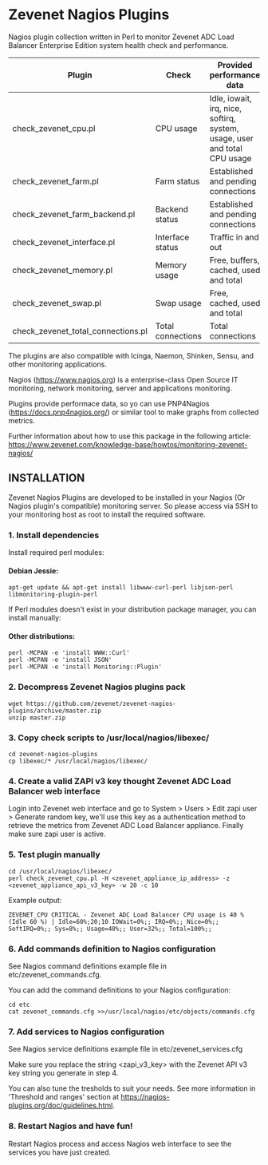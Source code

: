 # Zevenet Nagios Plugins

Nagios plugin collection written in Perl to monitor Zevenet ADC Load Balancer Enterprise Edition system health check and performance.



| Plugin                             | Check             | Provided performance data                                                  |
| ---------------------------------- | ----------------- | ---------------------------------------------------------------------------|
| check_zevenet_cpu.pl               | CPU usage         | Idle, iowait, irq, nice, softirq, system, usage, user and total CPU usage  |
| check_zevenet_farm.pl              | Farm status       | Established and pending connections                                        | 
| check_zevenet_farm_backend.pl      | Backend status    | Established and pending connections                                        | 
| check_zevenet_interface.pl         | Interface status  | Traffic in and out                                                         |            
| check_zevenet_memory.pl            | Memory usage      | Free, buffers, cached, used and total                                      |
| check_zevenet_swap.pl              | Swap usage        | Free, cached, used and total                                               |
| check_zevenet_total_connections.pl | Total connections | Total connections                                                          |


The plugins are also compatible with Icinga, Naemon, Shinken, Sensu, and other monitoring applications.

Nagios (https://www.nagios.org) is a enterprise-class Open Source IT monitoring, network monitoring, server and applications monitoring.  

Plugins provide performace data, so yo can use PNP4Nagios (https://docs.pnp4nagios.org/) or similar tool to make graphs from 
collected metrics.

Further information about how to use this package in the following article:
https://www.zevenet.com/knowledge-base/howtos/monitoring-zevenet-nagios/


## INSTALLATION

Zevenet Nagios Plugins are developed to be installed in your Nagios (Or Nagios plugin's compatible) monitoring server. So please access via SSH to
your monitoring host as root to install the required software.

### 1. Install dependencies

Install required perl modules:

#### Debian Jessie:

```
apt-get update && apt-get install libwww-curl-perl libjson-perl libmonitoring-plugin-perl
```

If Perl modules doesn't exist in your distribution package manager, you can install manually:

#### Other distributions:

```
perl -MCPAN -e 'install WWW::Curl'
perl -MCPAN -e 'install JSON'
perl -MCPAN -e 'install Monitoring::Plugin'  
```


### 2. Decompress Zevenet Nagios plugins pack

```
wget https://github.com/zevenet/zevenet-nagios-plugins/archive/master.zip 
unzip master.zip
```

### 3. Copy check scripts to /usr/local/nagios/libexec/

```
cd zevenet-nagios-plugins
cp libexec/* /usr/local/nagios/libexec/
```

### 4. Create a valid ZAPI v3 key thought Zevenet ADC Load Balancer web interface

Login into Zevenet web interface and go to System > Users > Edit zapi user > Generate random key, we'll use this key as a authentication method to retrieve the metrics from Zevenet ADC Load Balancer appliance.  Finally make sure zapi user is active.


### 5. Test plugin manually

```
cd /usr/local/nagios/libexec/
perl check_zevenet_cpu.pl -H <zevenet_appliance_ip_address> -z <zevenet_appliance_api_v3_key> -w 20 -c 10
```
Example output:

```
ZEVENET_CPU CRITICAL - Zevenet ADC Load Balancer CPU usage is 40 % (Idle 60 %) | Idle=60%;20;10 IOWait=0%;; IRQ=0%;; Nice=0%;; SoftIRQ=0%;; Sys=8%;; Usage=40%;; User=32%;; Total=100%;;
```

### 6. Add commands definition to Nagios configuration

See Nagios command definitions example file in etc/zevenet_commands.cfg.

You can add the command definitions to your Nagios configuration:

```
cd etc
cat zevenet_commands.cfg >>/usr/local/nagios/etc/objects/commands.cfg
```

### 7. Add services to Nagios configuration

See Nagios service definitions example file in etc/zevenet_services.cfg

Make sure you replace the string <zapi_v3_key> with the Zevenet API v3 key string you generate in step 4.

You can also tune the tresholds to suit your needs. See more information in 'Threshold and ranges' section at https://nagios-plugins.org/doc/guidelines.html.


### 8. Restart Nagios and have fun!

Restart Nagios process and access Nagios web interface to see the services you have just created.
 
